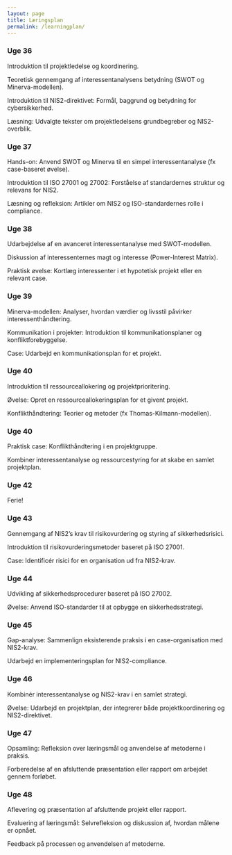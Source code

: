 ```yaml
---
layout: page
title: Læringsplan
permalink: /learningplan/
---
```


### Uge 36
Introduktion til projektledelse og koordinering.

Teoretisk gennemgang af interessentanalysens betydning (SWOT og Minerva-modellen).

Introduktion til NIS2-direktivet: Formål, baggrund og betydning for cybersikkerhed.

Læsning: Udvalgte tekster om projektledelsens grundbegreber og NIS2-overblik.

### Uge 37
Hands-on: Anvend SWOT og Minerva til en simpel interessentanalyse (fx case-baseret øvelse).

Introduktion til ISO 27001 og 27002: Forståelse af standardernes struktur og relevans for NIS2.

Læsning og refleksion: Artikler om NIS2 og ISO-standardernes rolle i compliance.

### Uge 38
Udarbejdelse af en avanceret interessentanalyse med SWOT-modellen.

Diskussion af interessenternes magt og interesse (Power-Interest Matrix).

Praktisk øvelse: Kortlæg interessenter i et hypotetisk projekt eller en relevant case.

### Uge 39
Minerva-modellen: Analyser, hvordan værdier og livsstil påvirker interessenthåndtering.

Kommunikation i projekter: Introduktion til kommunikationsplaner og konfliktforebyggelse.

Case: Udarbejd en kommunikationsplan for et projekt.

### Uge 40
Introduktion til ressourceallokering og projektprioritering.

Øvelse: Opret en ressourceallokeringsplan for et givent projekt.

Konflikthåndtering: Teorier og metoder (fx Thomas-Kilmann-modellen).

### Uge 40
Praktisk case: Konflikthåndtering i en projektgruppe.

Kombiner interessentanalyse og ressourcestyring for at skabe en samlet projektplan.

### Uge 42
Ferie!
### Uge 43
Gennemgang af NIS2’s krav til risikovurdering og styring af sikkerhedsrisici.

Introduktion til risikovurderingsmetoder baseret på ISO 27001.

Case: Identificér risici for en organisation ud fra NIS2-krav.

### Uge 44
Udvikling af sikkerhedsprocedurer baseret på ISO 27002.

Øvelse: Anvend ISO-standarder til at opbygge en sikkerhedsstrategi.

### Uge 45
Gap-analyse: Sammenlign eksisterende praksis i en case-organisation med NIS2-krav.

Udarbejd en implementeringsplan for NIS2-compliance.

### Uge 46
Kombinér interessentanalyse og NIS2-krav i en samlet strategi.

Øvelse: Udarbejd en projektplan, der integrerer både projektkoordinering og NIS2-direktivet.

### Uge 47
Opsamling: Refleksion over læringsmål og anvendelse af metoderne i praksis.

Forberedelse af en afsluttende præsentation eller rapport om arbejdet gennem forløbet.

### Uge 48
Aflevering og præsentation af afsluttende projekt eller rapport.

Evaluering af læringsmål: Selvrefleksion og diskussion af, hvordan målene er opnået.

Feedback på processen og anvendelsen af metoderne.